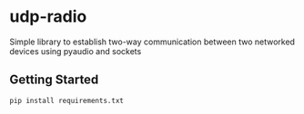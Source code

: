 # udp-radio
Simple library to establish two-way communication between two networked devices using pyaudio and sockets

## Getting Started
```
pip install requirements.txt
``` 
